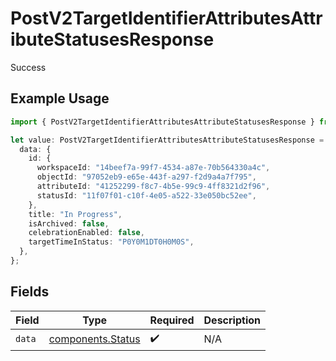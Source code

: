 # PostV2TargetIdentifierAttributesAttributeStatusesResponse

Success

## Example Usage

```typescript
import { PostV2TargetIdentifierAttributesAttributeStatusesResponse } from "attio-js/models/operations/postv2targetidentifierattributesattributestatuses.js";

let value: PostV2TargetIdentifierAttributesAttributeStatusesResponse = {
  data: {
    id: {
      workspaceId: "14beef7a-99f7-4534-a87e-70b564330a4c",
      objectId: "97052eb9-e65e-443f-a297-f2d9a4a7f795",
      attributeId: "41252299-f8c7-4b5e-99c9-4ff8321d2f96",
      statusId: "11f07f01-c10f-4e05-a522-33e050bc52ee",
    },
    title: "In Progress",
    isArchived: false,
    celebrationEnabled: false,
    targetTimeInStatus: "P0Y0M1DT0H0M0S",
  },
};
```

## Fields

| Field                                                  | Type                                                   | Required                                               | Description                                            |
| ------------------------------------------------------ | ------------------------------------------------------ | ------------------------------------------------------ | ------------------------------------------------------ |
| `data`                                                 | [components.Status](../../models/components/status.md) | :heavy_check_mark:                                     | N/A                                                    |